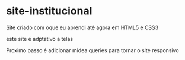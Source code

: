 # site-institucional
Site criado com oque eu aprendi até agora em HTML5 e CSS3

este site é adptativo a telas

Proximo passo é adicionar midea queries para tornar o site responsivo
